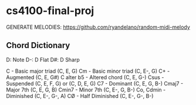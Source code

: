 # cs4100-final-proj

GENERATE MELODIES: 
https://github.com/ryandelano/random-midi-melody


## Chord Dictionary

D: Note
D-: D Flat
D#: D Sharp 

C - Basic major triad (C, E, G)
Cm - Basic minor triad (C, E-, G)
C+ - Augmented (C, E, G#)
C alter b5 - Altered chord (C, E, G-)
Csus - Suspended (C, E, F, G) or (C, D, E, G)
C7 - Dominant (C, E, G, B-)
Cmaj7 - Major 7th (C, E, G, B)
Cmin7 - Minor 7th (C, E-, G, B-)
Co, Cdmin - Diminished (C, E-, G-, A)
CØ - Half Diminished (C, E-, G-, B-)


